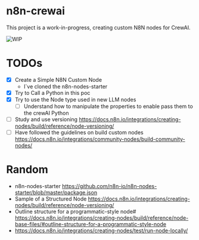 # n8n-crewai

This project is a work-in-progress, creating custom N8N nodes for CrewAI.

![WIP](https://i.ibb.co/QNDsLVk/image-2024-04-20-101720761.png)

# TODOs

- [x] Create a Simple N8N Custom Node
  - I`ve cloned the n8n-nodes-starter
- [x] Try to Call a Python in this poc
- [x] Try to use the Node type used in new LLM nodes
  - [ ] Understand how to manipulate the properties to enable pass them to the crewAI Python
- [ ] Study and use versioning
  https://docs.n8n.io/integrations/creating-nodes/build/reference/node-versioning/
- [ ] Have followed the guidelines on build custom nodes
  https://docs.n8n.io/integrations/community-nodes/build-community-nodes/

# Random

- n8n-nodes-starter
  https://github.com/n8n-io/n8n-nodes-starter/blob/master/package.json
- Sample of a Structured Node
  https://docs.n8n.io/integrations/creating-nodes/build/reference/node-versioning/
- Outline structure for a programmatic-style node#
  https://docs.n8n.io/integrations/creating-nodes/build/reference/node-base-files/#outline-structure-for-a-programmatic-style-node
- https://docs.n8n.io/integrations/creating-nodes/test/run-node-locally/
